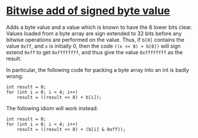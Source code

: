 # [Bitwise add of signed byte value](https://spotbugs.readthedocs.io/en/latest/bugDescriptions.html#BIT_ADD_OF_SIGNED_BYTE)

 Adds a byte value and a value which is known to have the 8 lower bits clear.
Values loaded from a byte array are sign extended to 32 bits
before any bitwise operations are performed on the value.
Thus, if `b[0]` contains the value `0xff`, and
`x` is initially 0, then the code
`((x << 8) + b[0])`  will sign extend `0xff`
to get `0xffffffff`, and thus give the value
`0xffffffff` as the result.

In particular, the following code for packing a byte array into an int is badly wrong: 

    int result = 0;
    for (int i = 0; i < 4; i++)
        result = ((result << 8) + b[i]);

The following idiom will work instead: 

    int result = 0;
    for (int i = 0; i < 4; i++)
        result = ((result << 8) + (b[i] & 0xff));